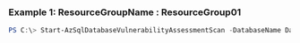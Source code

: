 ### Example 1: ResourceGroupName            : ResourceGroup01
```powershell
PS C:\> Start-AzSqlDatabaseVulnerabilityAssessmentScan -DatabaseName Database01 -ResourceGroupName MyResourceGroup -ScanId {ScanId} -ServerName s1
```

